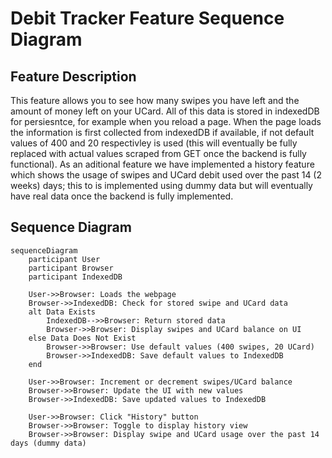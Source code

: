 # Debit Tracker Feature Sequence Diagram

## Feature Description
This feature allows you to see how many swipes you have left and the amount of money left on your UCard. All of this data is stored in indexedDB for persiesntce, for
example when you reload a page. When the page loads the information is first collected from indexedDB if available, if not default values of 400 and 20 respectivley is 
used (this will eventually be fully replaced with actual values scraped from GET once the backend is fully functional). As an aditional feature we have implemented a 
history feature which shows the usage of swipes and UCard debit used over the past 14 (2 weeks) days; this to is implemented using dummy data but will eventually have 
real data once the backend is fully implemented. 

## Sequence Diagram
```mermaid
sequenceDiagram
    participant User
    participant Browser
    participant IndexedDB

    User->>Browser: Loads the webpage
    Browser->>IndexedDB: Check for stored swipe and UCard data
    alt Data Exists
        IndexedDB-->>Browser: Return stored data
        Browser->>Browser: Display swipes and UCard balance on UI
    else Data Does Not Exist
        Browser->>Browser: Use default values (400 swipes, 20 UCard)
        Browser->>IndexedDB: Save default values to IndexedDB
    end

    User->>Browser: Increment or decrement swipes/UCard balance
    Browser->>Browser: Update the UI with new values
    Browser->>IndexedDB: Save updated values to IndexedDB

    User->>Browser: Click "History" button
    Browser->>Browser: Toggle to display history view
    Browser->>Browser: Display swipe and UCard usage over the past 14 days (dummy data)